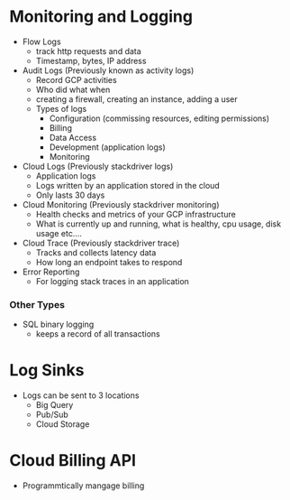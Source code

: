 # Monitoring and Logging

- Flow Logs
    - track http requests and data
    - Timestamp, bytes, IP address
- Audit Logs (Previously known as activity logs)
    - Record GCP activities
    - Who did what when
    - creating a firewall, creating an instance, adding a user
    - Types of logs
        - Configuration (commissing resources, editing permissions)
        - Billing
        - Data Access
        - Development (application logs)
        - Monitoring
- Cloud Logs (Previously stackdriver logs)
    - Application logs
    - Logs written by an application stored in the cloud
    - Only lasts 30 days
- Cloud Monitoring (Previously stackdriver monitoring)
    - Health checks and metrics of your GCP infrastructure
    - What is currently up and running, what is healthy, cpu usage, disk usage etc....
- Cloud Trace (Previously stackdriver trace)
    - Tracks and collects latency data
    - How long an endpoint takes to respond 
- Error Reporting
    - For logging stack traces in an application

### Other Types
- SQL binary logging
    - keeps a record of all transactions

# Log Sinks
- Logs can be sent to 3 locations
    - Big Query
    - Pub/Sub
    - Cloud Storage

# Cloud Billing API
- Programmtically mangage billing